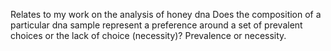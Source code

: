 Relates to my work on the analysis of honey dna
Does the composition of a particular dna sample represent a preference around a set of prevalent choices or the lack of choice (necessity)? Prevalence or necessity.
